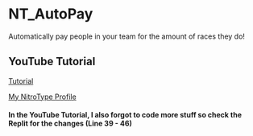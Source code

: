 # NT_AutoPay
Automatically pay people in your team for the amount of races they do!

## YouTube Tutorial
[Tutorial](https://www.youtube.com/watch?v=J5HQ5QxKumg)

[My NitroType Profile](https://www.nitrotype.com/racer/spinachofficial)

#### In the YouTube Tutorial, I also forgot to code more stuff so check the Replit for the changes (Line 39 - 46)

